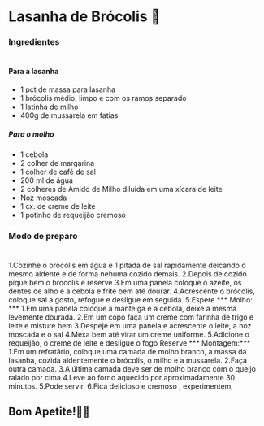 # Lasanha de Brócolis 🥦

### Ingredientes 
#
#### Para a lasanha
- 1 pct de massa para lasanha
- 1 brócolis médio, limpo e com os ramos separado
- 1 latinha de milho
- 400g de mussarela em fatias

##### Para o molho
- 1 cebola
- 2 colher de margarina
- 1 colher de café de sal
- 200 ml de água
- 2 colheres de Amido de Milho diluida em uma  xícara de leite
- Noz moscada
- 1 cx. de creme de leite
- 1 potinho de requeijão cremoso

### Modo de preparo
#
1.Cozinhe o brócolis em água e 1 pitada de sal rapidamente deicando o mesmo aldente e de forma nehuma cozido demais.
2.Depois de cozido pique bem o brocolis e reserve
3.Em uma panela coloque o azeite, os dentes de alho e a cebola e frite bem até dourar.
4.Acrescente o brócolis, coloque sal a gosto, refogue e desligue em seguida.
5.Espere
 *** Molho: *** 
1.Em uma panela coloque a manteiga e a cebola, deixe a mesma levemente dourada.
2.Em um copo faça um creme com farinha de trigo e leite e misture bem
3.Despeje em uma panela e acrescente o leite, a noz moscada e o sal
4.Mexa bem até virar um creme uniforme.
5.Adicione o requeijão, o creme de leite e desligue o fogo
Reserve
 *** Montagem:***
1.Em um refratário, coloque uma camada de molho branco, a massa da lasanha, cozida aldentemente o brócolis, o milho e a mussarela.
2.Faça outra camada.
3.A última camada deve ser de molho branco com o queijo ralado por cima
4.Leve ao forno aquecido por aproximadamente 30 minutos.
5.Pode servir.
6.Fica delicioso e cremoso , experimentem,
## Bom Apetite!🤗😋